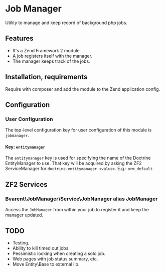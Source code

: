 Job Manager
===========

Utility to manage and keep record of background php jobs.

Features
--------

* It's a Zend Framework 2 module.
* A job registers itself with the manager.
* The manager keeps track of the jobs.

Installation, requirements
--------------------------

Require with composer and add the module to the Zend application config.

Configuration
-------------

### User Configuration

The top-level configuration key for user configuration of this module is `jobmanager`.

#### Key: `entitymanager`

The `entitymanager` key is used for specifying the name of the Doctrine EntityManager
to use. That key will be acquired by asking the ZF2 ServiceManager for
`doctrine.entitymanager.<value>`. E.g.: `orm_default`.

ZF2 Services
------------

### Bvarent\JobManager\Service\JobNanager alias JobManager

Access the `JobManager` from within your job to register it and keep the manager updated.

TODO
----

* Testing.
* Ability to kill timed out jobs.
* Pessimistic locking when creating a solo job.
* Web pages with job status summary, etc.
* Move Entity\Base to external lib.